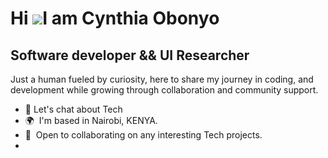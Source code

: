 Hi ![](https://user-images.githubusercontent.com/18350557/176309783-0785949b-9127-417c-8b55-ab5a4333674e.gif)I am Cynthia Obonyo
============================================================================================================================================

Software developer && UI Researcher
---------------------------------------

Just a human fueled by curiosity, here to share my journey in coding, and development while growing through 
collaboration and community support.

* 🤗  Let's chat about Tech
* 🌍  I'm based in Nairobi, KENYA.
* 🍃  Open to collaborating on any interesting Tech projects.
* 


<!---
BellaObonyo/BellaObonyo is a ✨ special ✨ repository because its `README.md` (this file) appears on your GitHub profile.
You can click the Preview link to take a look at your changes.
--->

